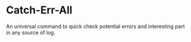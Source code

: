 # Catch-Err-All
 An universal command to quick check potential errors and interesting part in any source of log.
